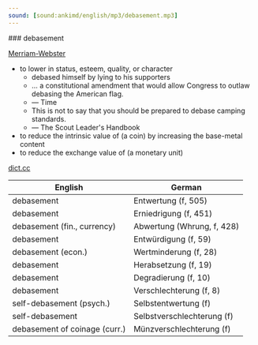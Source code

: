```yaml
---
sound: [sound:ankimd/english/mp3/debasement.mp3]
---
```


\### debasement

[Merriam-Webster](https://www.merriam-webster.com/dictionary/debasement)

- to lower in status, esteem, quality, or character
    - debased himself by lying to his supporters
    - … a constitutional amendment that would allow Congress to outlaw debasing the American flag.
    - — Time
    - This is not to say that you should be prepared to debase camping standards.
    - — The Scout Leader's Handbook
- to reduce the intrinsic value of (a coin) by increasing the base-metal content
- to reduce the exchange value of (a monetary unit)

[dict.cc](https://www.dict.cc/debasement)

| English        | German       |
| -------------- | ------------ |
| debasement | Entwertung (f, 505) |
| debasement | Erniedrigung (f, 451) |
| debasement (fin., currency) | Abwertung (Whrung, f, 428) |
| debasement | Entwürdigung (f, 59) |
| debasement (econ.) | Wertminderung (f, 28) |
| debasement | Herabsetzung (f, 19) |
| debasement | Degradierung (f, 10) |
| debasement | Verschlechterung (f, 8) |
| self-debasement (psych.) | Selbstentwertung (f) |
| self-debasement | Selbstverschlechterung (f) |
| debasement of coinage (curr.) | Münzverschlechterung (f) |
